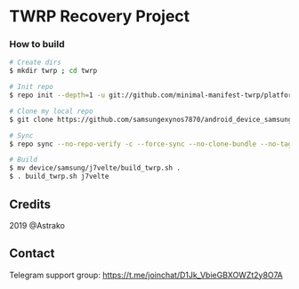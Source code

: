 # TWRP Recovery Project

### How to build ###

```bash
# Create dirs
$ mkdir twrp ; cd twrp

# Init repo
$ repo init --depth=1 -u git://github.com/minimal-manifest-twrp/platform_manifest_twrp_omni.git -b twrp-9.0

# Clone my local repo
$ git clone https://github.com/samsungexynos7870/android_device_samsung_j7velte.git -b twrp device/samsung/j7velte

# Sync
$ repo sync --no-repo-verify -c --force-sync --no-clone-bundle --no-tags --optimized-fetch --prune -j`nproc`

# Build
$ mv device/samsung/j7velte/build_twrp.sh .
$ . build_twrp.sh j7velte
```

## Credits
2019 @Astrako

## Contact
Telegram support group: https://t.me/joinchat/D1Jk_VbieGBXOWZt2y8O7A
